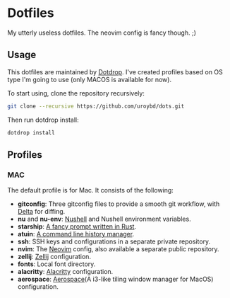 # Dotfiles

My utterly useless dotfiles. The neovim config is fancy though. ;)

## Usage

This dotfiles are maintained by [Dotdrop](https://dotdrop.readthedocs.io/en/latest/). I've created profiles based on OS type I'm going to use (only MACOS is available for now).

To start using, clone the repository recursively:

```sh
git clone --recursive https://github.com/uroybd/dots.git
```

Then run dotdrop install:

```sh
dotdrop install
```

## Profiles

### MAC

The default profile is for Mac. It consists of the following:
- **gitconfig**: Three gitconfig files to provide a smooth git workflow, with [Delta](https://dandavison.github.io/delta/introduction.html) for diffing.
- **nu** and **nu-env**: [Nushell](https://www.nushell.sh/) and Nushell environment variables.
- **starship**: [A fancy prompt written in Rust](https://starship.rs/).
- **atuin**: [A command line history manager](https://atuin.sh/).
- **ssh**: SSH keys and configurations in a separate private repository.
- **nvim**: The [Neovim](https://neovim.io/) config, also available a separate public repository.
- **zellij**: [Zellij](https://zellij.dev) configuration.
- **fonts**: Local font directory.
- **alacritty**: [Alacritty](https://alacritty.org/) configuration.
- **aerospace**: [Aerospace](https://nikitabobko.github.io/AeroSpace/guide)(A i3-like tiling window manager for MacOS) configuration.
